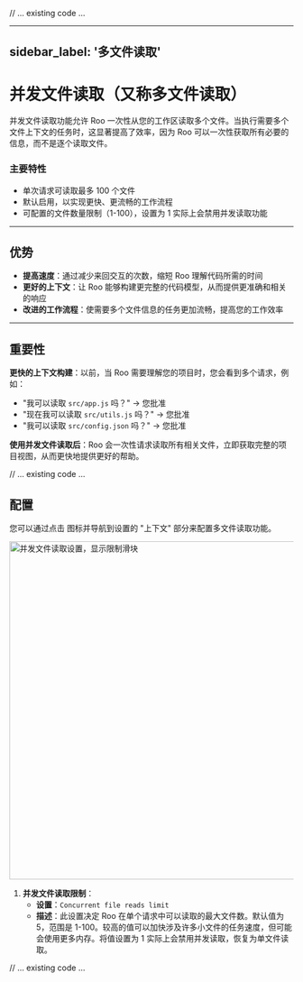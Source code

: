 // ... existing code ...

---
sidebar_label: '多文件读取'
---

# 并发文件读取（又称多文件读取）

并发文件读取功能允许 Roo 一次性从您的工作区读取多个文件。当执行需要多个文件上下文的任务时，这显著提高了效率，因为 Roo 可以一次性获取所有必要的信息，而不是逐个读取文件。

### 主要特性
- 单次请求可读取最多 100 个文件
- 默认启用，以实现更快、更流畅的工作流程
- 可配置的文件数量限制（1-100），设置为 1 实际上会禁用并发读取功能

---

## 优势

- **提高速度**：通过减少来回交互的次数，缩短 Roo 理解代码所需的时间
- **更好的上下文**：让 Roo 能够构建更完整的代码模型，从而提供更准确和相关的响应
- **改进的工作流程**：使需要多个文件信息的任务更加流畅，提高您的工作效率

---

## 重要性

**更快的上下文构建**：以前，当 Roo 需要理解您的项目时，您会看到多个请求，例如：
- "我可以读取 `src/app.js` 吗？" → 您批准
- "现在我可以读取 `src/utils.js` 吗？" → 您批准
- "我可以读取 `src/config.json` 吗？" → 您批准

**使用并发文件读取后**：Roo 会一次性请求读取所有相关文件，立即获取完整的项目视图，从而更快地提供更好的帮助。

// ... existing code ...

## 配置

您可以通过点击 <Codicon name="gear" /> 图标并导航到设置的 "上下文" 部分来配置多文件读取功能。

<img src="/img/concurrent-file-reads/concurrent-file-reads-1.png" alt="并发文件读取设置，显示限制滑块" width="600" />

1. **并发文件读取限制**：
    *   **设置**：`Concurrent file reads limit`
    *   **描述**：此设置决定 Roo 在单个请求中可以读取的最大文件数。默认值为 5，范围是 1-100。较高的值可以加快涉及许多小文件的任务速度，但可能会使用更多内存。将值设置为 1 实际上会禁用并发读取，恢复为单文件读取。

// ... existing code ...